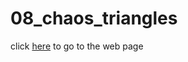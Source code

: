 # 08_chaos_triangles

click [here](https://damix48.github.io/web_js/08_chaos_triangles) to go to the web page
